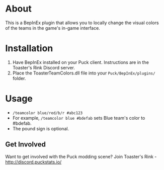 ﻿# About
This is a BepInEx plugin that allows you to locally change the visual colors of the teams in the game's in-game interface. 

# Installation
1. Have BepInEx installed on your Puck client. Instructions are in the Toaster's Rink Discord server.
2. Place the ToasterTeamColors.dll file into your `Puck/BepInEx/plugins/` folder.

# Usage
- `/teamcolor blue/red/b/r #abc123`
- For example, `/teamcolor blue #bdefab` sets Blue team's color to #bdefab.
- The pound sign is optional.

## Get Involved
Want to get involved with the Puck modding scene? Join Toaster's Rink - http://discord.puckstats.io/